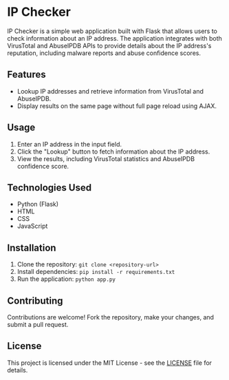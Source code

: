 # IP Checker

IP Checker is a simple web application built with Flask that allows users to check information about an IP address. The application integrates with both VirusTotal and AbuseIPDB APIs to provide details about the IP address's reputation, including malware reports and abuse confidence scores.

## Features

- Lookup IP addresses and retrieve information from VirusTotal and AbuseIPDB.
- Display results on the same page without full page reload using AJAX.

## Usage

1. Enter an IP address in the input field.
2. Click the "Lookup" button to fetch information about the IP address.
3. View the results, including VirusTotal statistics and AbuseIPDB confidence score.

## Technologies Used

- Python (Flask)
- HTML
- CSS
- JavaScript

## Installation

1. Clone the repository: `git clone <repository-url>`
2. Install dependencies: `pip install -r requirements.txt`
3. Run the application: `python app.py`

## Contributing

Contributions are welcome! Fork the repository, make your changes, and submit a pull request.

## License

This project is licensed under the MIT License - see the [LICENSE](LICENSE) file for details.
